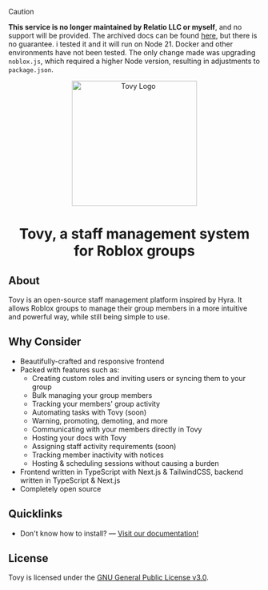 > [!CAUTION]
> **This service is no longer maintained by Relatio LLC or myself**, and no support will be provided. The archived docs can be found [here](https://guide.tovy.relatio.cc/), but there is no guarantee. i tested it and it will run on Node 21. Docker and other environments have not been tested. The only change made was upgrading `noblox.js`, which required a higher Node version, resulting in adjustments to `package.json`.

<div align="center">
  <img height="250px" src=".github/logo.png" alt="Tovy Logo">
  <h1>Tovy, a staff management system for Roblox groups</h1>
</div>

## About
Tovy is an open-source staff management platform inspired by Hyra. It allows Roblox groups to manage their group members in a more intuitive and powerful way, while still being simple to use.

## Why Consider
- Beautifully-crafted and responsive frontend
- Packed with features such as:
  - Creating custom roles and inviting users or syncing them to your group
  - Bulk managing your group members
  - Tracking your members' group activity
  - Automating tasks with Tovy (soon)
  - Warning, promoting, demoting, and more
  - Communicating with your members directly in Tovy
  - Hosting your docs with Tovy
  - Assigning staff activity requirements (soon)
  - Tracking member inactivity with notices
  - Hosting & scheduling sessions without causing a burden
- Frontend written in TypeScript with Next.js & TailwindCSS, backend written in TypeScript & Next.js
- Completely open source

## Quicklinks
- Don't know how to install? –– [Visit our documentation!](https://guide.tovy.relatio.cc/)

## License
Tovy is licensed under the [GNU General Public License v3.0](./LICENSE).